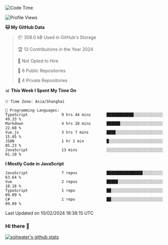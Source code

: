 <!--START_SECTION:waka-->
![Code Time](http://img.shields.io/badge/Code%20Time-3%2C128%20hrs%2036%20mins-blue)

![Profile Views](http://img.shields.io/badge/Profile%20Views-0-blue)

**🐱 My GitHub Data** 

> 📦 308.0 kB Used in GitHub's Storage 
 > 
> 🏆 13 Contributions in the Year 2024
 > 
> 🚫 Not Opted to Hire
 > 
> 📜 6 Public Repositories 
 > 
> 🔑 4 Private Repositories 
 > 
📊 **This Week I Spent My Time On** 

```text
🕑︎ Time Zone: Asia/Shanghai

💬 Programming Languages: 
TypeScript               9 hrs 44 mins       ████████████░░░░░░░░░░░░░   49.33 % 
Markdown                 4 hrs 28 mins       ██████░░░░░░░░░░░░░░░░░░░   22.68 % 
Vue.js                   3 hrs 7 mins        ████░░░░░░░░░░░░░░░░░░░░░   15.85 % 
JSON                     1 hr 1 min          █░░░░░░░░░░░░░░░░░░░░░░░░   05.23 % 
JavaScript               13 mins             ░░░░░░░░░░░░░░░░░░░░░░░░░   01.10 % 
```

**I Mostly Code in JavaScript** 

```text
JavaScript               7 repos             ████████████████░░░░░░░░░   63.64 % 
Vue                      2 repos             █████░░░░░░░░░░░░░░░░░░░░   18.18 % 
TypeScript               1 repo              ██░░░░░░░░░░░░░░░░░░░░░░░   09.09 % 
C#                       1 repo              ██░░░░░░░░░░░░░░░░░░░░░░░   09.09 % 
```




 Last Updated on 10/02/2024 18:38:15 UTC
<!--END_SECTION:waka-->

### Hi there 👋
[![soitwater's github stats](https://github-readme-stats.vercel.app/api?username=soitwater)](https://github.com/soitwater/github-readme-stats)
